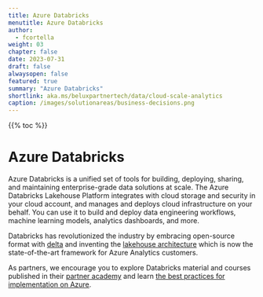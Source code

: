 ```yaml
---
title: Azure Databricks
menutitle: Azure Databricks
author: 
  - fcortella
weight: 03
chapter: false
date: 2023-07-31
draft: false
alwaysopen: false
featured: true
summary: "Azure Databricks"
shortlink: aka.ms/beluxpartnertech/data/cloud-scale-analytics
caption: /images/solutionareas/business-decisions.png
---
```

{{% toc %}}

# Azure Databricks

Azure Databricks is a unified set of tools for building, deploying, sharing, and maintaining enterprise-grade data solutions at scale. The Azure Databricks Lakehouse Platform integrates with cloud storage and security in your cloud account, and manages and deploys cloud infrastructure on your behalf. You can use it to build and deploy data engineering workflows, machine learning models, analytics dashboards, and more.

Databricks has revolutionized the industry by embracing open-source format with [delta](https://learn.microsoft.com/en-us/azure/databricks/introduction/delta-comparison) and inventing the [lakehouse architecture](https://learn.microsoft.com/en-us/azure/databricks/lakehouse/) which is now the state-of-the-art framework for Azure Analytics customers.

As partners, we encourage you to explore Databricks material and courses published in their [partner academy](https://partner-academy.databricks.com/learn) and learn [the best practices for implementation on Azure](https://learn.microsoft.com/en-us/azure/cloud-adoption-framework/scenarios/cloud-scale-analytics/best-practices/azure-databricks-implementation).